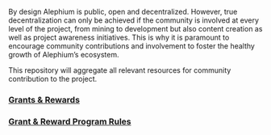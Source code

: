 By design Alephium is public, open and decentralized. However, true decentralization can only be achieved if the community is involved at every level of the project, from mining to development but also content creation as well as project awareness initiatives. This is why it is paramount to encourage community contributions and involvement to foster the healthy growth of Alephium’s ecosystem.

This repository will aggregate all relevant resources for community contribution to the project. 

### [Grants & Rewards](https://github.com/alephium/community/blob/master/Grant%26RewardProgram.md)

### [Grant & Reward Program Rules](https://github.com/alephium/community/blob/master/RewardProgramRules.md)


